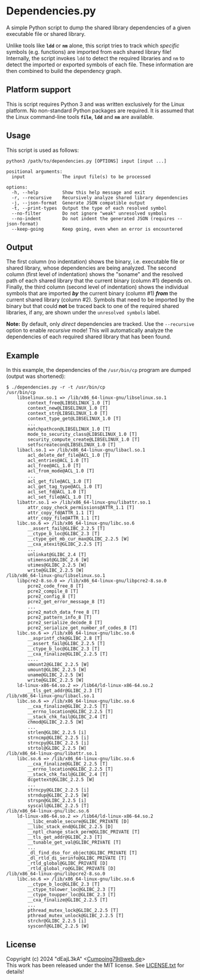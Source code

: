 # Dependencies.py

A simple Python script to dump the shared library dependencies of a given executable file or shared library.

Unlike tools like **`ldd`** or **`nm`** alone, this script tries to track which *specific* symbols (e.g. functions) are imported from each shared library file! Internally, the script invokes `ldd` to detect the required libraries and `nm` to detect the imported or exported symbols of each file. These information are then combined to build the dependency graph.

## Platform support

This is script requires Python 3 and was written exclusively for the Linux platform. No non-standard Python packages are required. It is assumed that the Linux command-line tools **`file`**, **`ldd`** and **`nm`** are available.

## Usage

This script is used as follows:

```
python3 /path/to/dependencies.py [OPTIONS] input [input ...]

positional arguments:
  input              The input file(s) to be processed

options:
  -h, --help         Show this help message and exit
  -r, --recursive    Recursively analyze shared library dependencies
  -j, --json-format  Generate JSON compatible output
  -t, --print-types  Output the type of each resolved symbol
  --no-filter        Do not ignore "weak" unresolved symbols
  --no-indent        Do not indent the generated JSON (requires --json-format)
  --keep-going       Keep going, even when an error is encountered
```

## Output

The first column (no indentation) shows the binary, i.e. executable file or shared library, whose dependencies are being analyzed. The second column (first level of indentation) shows the "soname" and the resolved path of each shared library that the current binary (column #1) depends on. Finally, the third column (second level of indentation) shows the individual symbols that are imported ***by*** the current binary (column #1) ***from*** the current shared library (column #2). Symbols that need to be imported by the binary but that could **not** be traced back to one of the required shared libraries, if any, are shown under the `unresolved symbols` label.

**Note:** By default, only *direct* dependencies are tracked. Use the `--recursive` option to enable *recursive* mode! This will automatically analyze the dependencies of each required shared library that has been found.

## Example

In this example, the dependencies of the `/usr/bin/cp` program are dumped (output was shortened):

```
$ ./dependencies.py -r -t /usr/bin/cp
/usr/bin/cp
    libselinux.so.1 => /lib/x86_64-linux-gnu/libselinux.so.1
        context_free@LIBSELINUX_1.0 [T]
        context_new@LIBSELINUX_1.0 [T]
        context_str@LIBSELINUX_1.0 [T]
        context_type_get@LIBSELINUX_1.0 [T]
        ...
        matchpathcon@LIBSELINUX_1.0 [T]
        mode_to_security_class@LIBSELINUX_1.0 [T]
        security_compute_create@LIBSELINUX_1.0 [T]
        setfscreatecon@LIBSELINUX_1.0 [T]
    libacl.so.1 => /lib/x86_64-linux-gnu/libacl.so.1
        acl_delete_def_file@ACL_1.0 [T]
        acl_entries@ACL_1.0 [T]
        acl_free@ACL_1.0 [T]
        acl_from_mode@ACL_1.0 [T]
        ...
        acl_get_file@ACL_1.0 [T]
        acl_get_tag_type@ACL_1.0 [T]
        acl_set_fd@ACL_1.0 [T]
        acl_set_file@ACL_1.0 [T]
    libattr.so.1 => /lib/x86_64-linux-gnu/libattr.so.1
        attr_copy_check_permissions@ATTR_1.1 [T]
        attr_copy_fd@ATTR_1.1 [T]
        attr_copy_file@ATTR_1.1 [T]
    libc.so.6 => /lib/x86_64-linux-gnu/libc.so.6
        __assert_fail@GLIBC_2.2.5 [T]
        __ctype_b_loc@GLIBC_2.3 [T]
        __ctype_get_mb_cur_max@GLIBC_2.2.5 [W]
        __cxa_atexit@GLIBC_2.2.5 [T]
        ...
        unlinkat@GLIBC_2.4 [T]
        utimensat@GLIBC_2.6 [W]
        utimes@GLIBC_2.2.5 [W]
        write@GLIBC_2.2.5 [W]
/lib/x86_64-linux-gnu/libselinux.so.1
    libpcre2-8.so.0 => /lib/x86_64-linux-gnu/libpcre2-8.so.0
        pcre2_code_free_8 [T]
        pcre2_compile_8 [T]
        pcre2_config_8 [T]
        pcre2_get_error_message_8 [T]
        ...
        pcre2_match_data_free_8 [T]
        pcre2_pattern_info_8 [T]
        pcre2_serialize_decode_8 [T]
        pcre2_serialize_get_number_of_codes_8 [T]
    libc.so.6 => /lib/x86_64-linux-gnu/libc.so.6
        __asprintf_chk@GLIBC_2.8 [T]
        __assert_fail@GLIBC_2.2.5 [T]
        __ctype_b_loc@GLIBC_2.3 [T]
        __cxa_finalize@GLIBC_2.2.5 [T]
        ....
        umount2@GLIBC_2.2.5 [W]
        umount@GLIBC_2.2.5 [W]
        uname@GLIBC_2.2.5 [W]
        write@GLIBC_2.2.5 [W]
    ld-linux-x86-64.so.2 => /lib64/ld-linux-x86-64.so.2
        __tls_get_addr@GLIBC_2.3 [T]
/lib/x86_64-linux-gnu/libacl.so.1
    libc.so.6 => /lib/x86_64-linux-gnu/libc.so.6
        __cxa_finalize@GLIBC_2.2.5 [T]
        __errno_location@GLIBC_2.2.5 [T]
        __stack_chk_fail@GLIBC_2.4 [T]
        chmod@GLIBC_2.2.5 [W]
        ...
        strlen@GLIBC_2.2.5 [i]
        strncmp@GLIBC_2.2.5 [i]
        strncpy@GLIBC_2.2.5 [i]
        strtol@GLIBC_2.2.5 [W]
/lib/x86_64-linux-gnu/libattr.so.1
    libc.so.6 => /lib/x86_64-linux-gnu/libc.so.6
        __cxa_finalize@GLIBC_2.2.5 [T]
        __errno_location@GLIBC_2.2.5 [T]
        __stack_chk_fail@GLIBC_2.4 [T]
        dcgettext@GLIBC_2.2.5 [W]
        ...
        strncpy@GLIBC_2.2.5 [i]
        strndup@GLIBC_2.2.5 [W]
        strspn@GLIBC_2.2.5 [i]
        syscall@GLIBC_2.2.5 [T]
/lib/x86_64-linux-gnu/libc.so.6
    ld-linux-x86-64.so.2 => /lib64/ld-linux-x86-64.so.2
        __libc_enable_secure@GLIBC_PRIVATE [D]
        __libc_stack_end@GLIBC_2.2.5 [D]
        __nptl_change_stack_perm@GLIBC_PRIVATE [T]
        __tls_get_addr@GLIBC_2.3 [T]
        __tunable_get_val@GLIBC_PRIVATE [T]
        ...
        _dl_find_dso_for_object@GLIBC_PRIVATE [T]
        _dl_rtld_di_serinfo@GLIBC_PRIVATE [T]
        _rtld_global@GLIBC_PRIVATE [D]
        _rtld_global_ro@GLIBC_PRIVATE [D]
/lib/x86_64-linux-gnu/libpcre2-8.so.0
    libc.so.6 => /lib/x86_64-linux-gnu/libc.so.6
        __ctype_b_loc@GLIBC_2.3 [T]
        __ctype_tolower_loc@GLIBC_2.3 [T]
        __ctype_toupper_loc@GLIBC_2.3 [T]
        __cxa_finalize@GLIBC_2.2.5 [T]
        ...
        pthread_mutex_lock@GLIBC_2.2.5 [T]
        pthread_mutex_unlock@GLIBC_2.2.5 [T]
        strchr@GLIBC_2.2.5 [i]
        sysconf@GLIBC_2.2.5 [W]
```

## License

Copyright (c) 2024 "dEajL3kA" &lt;Cumpoing79@web.de&gt;  
This work has been released under the MIT license. See [LICENSE.txt](LICENSE.txt) for details!
